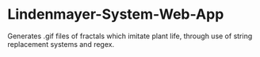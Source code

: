 # Lindenmayer-System-Web-App
Generates .gif files of fractals which imitate plant life, through use of string replacement systems and regex.
